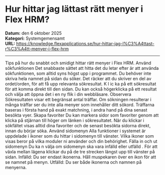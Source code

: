 # Hur hittar jag lättast rätt menyer i Flex HRM?

**Datum:** den 6 oktober 2025  
**Kategori:** Systemgemensamt  
**URL:** https://knowledge.flexapplications.se/hur-hittar-jag-l%C3%A4ttast-r%C3%A4tt-menyer-i-flex-hrm

---

Tips på hur du snabbt och smidigt hittar rätt menyer i Flex HRM.
Använd sökfunktionen
Det snabbaste sättet att hitta det du letar efter är att använda sökfunktionen, som alltid syns högst upp i programmet. Du behöver inte skriva hela namnet på sidan du söker. Det räcker att du skriver en del av ordet/orden, för att få upp relevanta sökresultat.
K
l
ic
ka på ett sökresultat för att komma direkt till den sidan. Du kan också högerklicka på ett resultat och välja att öppna det i en ny flik i din webbläsare.
Observera
Sökresultaten visar ett begränsat antal träffar. Om sökningen resulterar i många träffar ser du inte alla menyer som innehåller ditt sökord. Träffarna baseras i första hand på exakt matchning, i andra hand på dina senast besökta vyer.
Skapa favoriter
Du kan markera sidor som favoriter genom att klicka på stjärnan till höger om länken i sökresultatet. När du klickar i sökfältet visas alltid dina favoriter och de senast besökta sidorna direkt, innan du börjar söka.
Använd sidomenyn
Alla funktioner i systemet är uppdelade i ikoner som du hittar i sidomenyn till vänster. Vilka ikoner som visas beror på vilka moduler ni använder och din behörighet.
Fälla in och ut sidomenyn
Du ka
n välja om sidomenyn ska vara infälld eller utfälld
.
För att växla mellan lägena klickar du på de
tre strecken
längst upp till vänster på sidan.
Infälld:
Du ser endast ikonerna. Håll muspekaren över en ikon för att se namnet på menyn.
Utfälld:
Du ser både ikonerna och namnen på menyerna.
